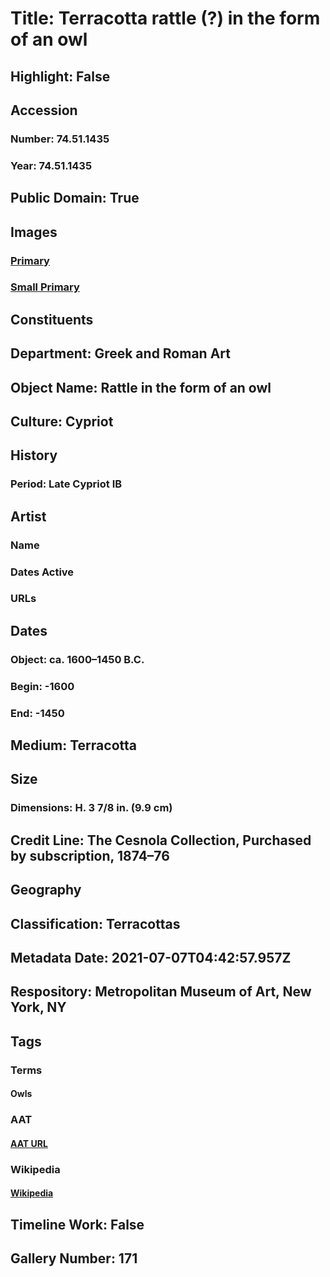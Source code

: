 # Title: Terracotta rattle (?) in the form of an owl
## Highlight: False
## Accession
### Number: 74.51.1435
### Year: 74.51.1435
## Public Domain: True
## Images
### [Primary](https://images.metmuseum.org/CRDImages/gr/original/DP226932.jpg)
### [Small Primary](https://images.metmuseum.org/CRDImages/gr/web-large/DP226932.jpg)
## Constituents
## Department: Greek and Roman Art
## Object Name: Rattle in the form of an owl
## Culture: Cypriot
## History
### Period: Late Cypriot IB
## Artist
### Name
### Dates Active
### URLs
## Dates
### Object: ca. 1600–1450 B.C.
### Begin: -1600
### End: -1450
## Medium: Terracotta
## Size
### Dimensions: H. 3 7/8 in. (9.9 cm)
## Credit Line: The Cesnola Collection, Purchased by subscription, 1874–76
## Geography
## Classification: Terracottas
## Metadata Date: 2021-07-07T04:42:57.957Z
## Respository: Metropolitan Museum of Art, New York, NY
## Tags
### Terms
#### Owls
### AAT
#### [AAT URL](http://vocab.getty.edu/page/aat/300310290)
### Wikipedia
#### [Wikipedia]()
## Timeline Work: False
## Gallery Number: 171